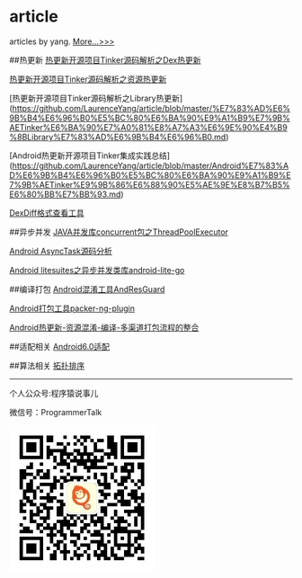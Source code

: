 # article
articles by yang.
[More...>>>](http://www.cnblogs.com/yyangblog/)

##热更新
[热更新开源项目Tinker源码解析之Dex热更新](https://github.com/LaurenceYang/article/blob/master/%E7%83%AD%E6%9B%B4%E6%96%B0%E5%BC%80%E6%BA%90%E9%A1%B9%E7%9B%AETinker%E6%BA%90%E7%A0%81%E8%A7%A3%E6%9E%90%E4%B9%8BDex%E7%83%AD%E6%9B%B4%E6%96%B0.md)

[热更新开源项目Tinker源码解析之资源热更新](https://github.com/LaurenceYang/article/blob/master/%E7%83%AD%E6%9B%B4%E6%96%B0%E5%BC%80%E6%BA%90%E9%A1%B9%E7%9B%AETinker%E6%BA%90%E7%A0%81%E8%A7%A3%E6%9E%90%E4%B9%8B%E8%B5%84%E6%BA%90%E7%83%AD%E6%9B%B4%E6%96%B0.md)

[热更新开源项目Tinker源码解析之Library热更新]
(https://github.com/LaurenceYang/article/blob/master/%E7%83%AD%E6%9B%B4%E6%96%B0%E5%BC%80%E6%BA%90%E9%A1%B9%E7%9B%AETinker%E6%BA%90%E7%A0%81%E8%A7%A3%E6%9E%90%E4%B9%8BLibrary%E7%83%AD%E6%9B%B4%E6%96%B0.md)  

[Android热更新开源项目Tinker集成实践总结]
(https://github.com/LaurenceYang/article/blob/master/Android%E7%83%AD%E6%9B%B4%E6%96%B0%E5%BC%80%E6%BA%90%E9%A1%B9%E7%9B%AETinker%E9%9B%86%E6%88%90%E5%AE%9E%E8%B7%B5%E6%80%BB%E7%BB%93.md)
  
[DexDiff格式查看工具](https://github.com/LaurenceYang/tinker-dex-dump)

##异步并发
[JAVA并发库concurrent包之ThreadPoolExecutor](https://github.com/LaurenceYang/article/blob/master/JAVA%E5%B9%B6%E5%8F%91%E5%BA%93concurrent%E5%8C%85%E4%B9%8BThreadPoolExecutor.md)

[Android AsyncTask源码分析](https://github.com/LaurenceYang/article/blob/master/Android%20AsyncTask%E6%BA%90%E7%A0%81%E5%88%86%E6%9E%90.md)

[Android litesuites之异步并发类库android-lite-go](https://github.com/LaurenceYang/article/blob/master/Android%20litesuites%E4%B9%8B%E5%BC%82%E6%AD%A5%E5%B9%B6%E5%8F%91%E7%B1%BB%E5%BA%93android-lite-go.md)

##编译打包
[Android混淆工具AndResGuard](https://github.com/LaurenceYang/article/blob/master/Android%E6%B7%B7%E6%B7%86%E5%B7%A5%E5%85%B7AndResGuard.md)

[Android打包工具packer-ng-plugin](https://github.com/LaurenceYang/article/blob/master/Android%E6%89%93%E5%8C%85%E5%B7%A5%E5%85%B7packer-ng-plugin.md)

[Android热更新-资源混淆-编译-多渠道打包流程的整合](https://github.com/LaurenceYang/article/blob/master/Android%E7%83%AD%E6%9B%B4%E6%96%B0-%E8%B5%84%E6%BA%90%E6%B7%B7%E6%B7%86-%E7%BC%96%E8%AF%91-%E5%A4%9A%E6%B8%A0%E9%81%93%E6%89%93%E5%8C%85%E6%B5%81%E7%A8%8B%E7%9A%84%E6%95%B4%E5%90%88.md)


##适配相关
[Android6.0适配](https://github.com/LaurenceYang/article/blob/master/Android6.0%E9%80%82%E9%85%8D.md)
  
##算法相关
[拓扑排序](https://github.com/LaurenceYang/article/blob/master/%E6%8B%93%E6%89%91%E6%8E%92%E5%BA%8F.md)


---
个人公众号:程序猿说事儿  

微信号：ProgrammerTalk  

![微信公众号](https://github.com/LaurenceYang/tinker-dex-dump/blob/master/asserts/qrcode_for_gh_6510fb15de52_258.jpg)

